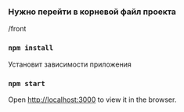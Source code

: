 ### Нужно перейти в корневой файл проекта
/front

### `npm install` 
Установит зависимости приложения

### `npm start`

Open [http://localhost:3000](http://localhost:3000) to view it in the browser.

